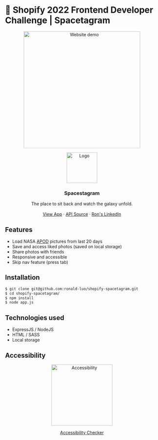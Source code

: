 # 🚀 Shopify 2022 Frontend Developer Challenge | Spacetagram

<p align="center"><img src="https://user-images.githubusercontent.com/67345874/149279435-f2b96739-a7ec-4a39-82e0-068e64594be8.gif" alt="Website demo" height="382px"></p>

<p align="center">
    <img src="https://user-images.githubusercontent.com/67345874/149563725-043babe4-3098-45a7-992b-bec8d24d6124.png" alt="Logo" width="100" height="100" style="object-fit:cover">
  </a>

  <h3 align="center">Spacestagram</h3>

  <p align="center">
    The place to sit back and watch the galaxy unfold.
    <br />
    <br />
    <a href="[https://replit.com/@ronald-luo/shopify-spacetagram">View App</a>
    ·
    <a href="https://api.nasa.gov/">API Source</a>
    ·
    <a href="https://www.linkedin.com/in/ronald-luo-a0ba181a4/">Ron's LinkedIn</a>
  </p>
</p>

## Features

- Load NASA [APOD](https://apod.nasa.gov/apod/) pictures from last 20 days
- Save and access liked photos (saved on local storage)
- Share photos with friends
- Responsive and accessible
- Skip nav feature (press tab)

## Installation

```bash
$ git clone git@github.com:ronald-luo/shopify-spacetagram.git
$ cd shopify-spacetagram/
$ npm install
$ node app.js
```

## Technologies used

- ExpressJS / NodeJS
- HTML / SASS
- Local storage

## Accessibility

<p align="center"><img src="https://user-images.githubusercontent.com/67345874/149565355-ecbad9ea-6e4d-46b4-bc8a-78abc44273fc.png" alt="Accessibility" height="200px"></p>

<p align="center">
    <a href="https://www.webaccessibility.com/">Accessibility Checker</a>
</p>
